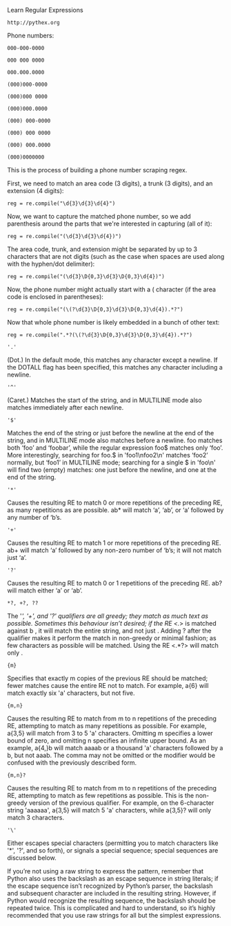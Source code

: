 Learn Regular Expressions


```
http://pythex.org
```
Phone numbers:
```
000-000-0000

000 000 0000

000.000.0000

(000)000-0000

(000)000 0000

(000)000.0000

(000) 000-0000

(000) 000 0000

(000) 000.0000

(000)0000000
```



This is the process of building a phone number scraping regex.

First, we need to match an area code (3 digits), a trunk (3 digits), and an extension (4 digits):
```
reg = re.compile("\d{3}\d{3}\d{4}")
```
Now, we want to capture the matched phone number, so we add parenthesis around the parts that we're interested in capturing (all of it):
```
reg = re.compile("(\d{3}\d{3}\d{4})")
```
The area code, trunk, and extension might be separated by up to 3 characters that are not digits (such as the case when spaces are used along with the hyphen/dot delimiter):
```
reg = re.compile("(\d{3}\D{0,3}\d{3}\D{0,3}\d{4})")
```
Now, the phone number might actually start with a ( character (if the area code is enclosed in parentheses):
```
reg = re.compile("(\(?\d{3}\D{0,3}\d{3}\D{0,3}\d{4}).*?")
```
Now that whole phone number is likely embedded in a bunch of other text:
```
reg = re.compile(".*?(\(?\d{3}\D{0,3}\d{3}\D{0,3}\d{4}).*?")
```


```
'.'
```
(Dot.) In the default mode, this matches any character except a newline. If the DOTALL flag has been specified, this matches any character including a newline.
```
'^'
```
(Caret.) Matches the start of the string, and in MULTILINE mode also matches immediately after each newline.
```
'$'
```
Matches the end of the string or just before the newline at the end of the string, and in MULTILINE mode also matches before a newline. foo matches both ‘foo’ and ‘foobar’, while the regular expression foo$ matches only ‘foo’. More interestingly, searching for foo.$ in 'foo1\nfoo2\n' matches ‘foo2’ normally, but ‘foo1’ in MULTILINE mode; searching for a single $ in 'foo\n' will find two (empty) matches: one just before the newline, and one at the end of the string.
```
'*'
```
Causes the resulting RE to match 0 or more repetitions of the preceding RE, as many repetitions as are possible. ab* will match ‘a’, ‘ab’, or ‘a’ followed by any number of ‘b’s.
```
'+'
```
Causes the resulting RE to match 1 or more repetitions of the preceding RE. ab+ will match ‘a’ followed by any non-zero number of ‘b’s; it will not match just ‘a’.
```
'?'
```
Causes the resulting RE to match 0 or 1 repetitions of the preceding RE. ab? will match either ‘a’ or ‘ab’.
```
*?, +?, ??
```
The '*', '+', and '?' qualifiers are all greedy; they match as much text as possible. Sometimes this behaviour isn’t desired; if the RE <.*> is matched against <a> b <c>, it will match the entire string, and not just <a>. Adding ? after the qualifier makes it perform the match in non-greedy or minimal fashion; as few characters as possible will be matched. Using the RE <.*?> will match only <a>.
```
{m}
```
Specifies that exactly m copies of the previous RE should be matched; fewer matches cause the entire RE not to match. For example, a{6} will match exactly six 'a' characters, but not five.
```
{m,n}
```
Causes the resulting RE to match from m to n repetitions of the preceding RE, attempting to match as many repetitions as possible. For example, a{3,5} will match from 3 to 5 'a' characters. Omitting m specifies a lower bound of zero, and omitting n specifies an infinite upper bound. As an example, a{4,}b will match aaaab or a thousand 'a' characters followed by a b, but not aaab. The comma may not be omitted or the modifier would be confused with the previously described form.
```
{m,n}?
```
Causes the resulting RE to match from m to n repetitions of the preceding RE, attempting to match as few repetitions as possible. This is the non-greedy version of the previous qualifier. For example, on the 6-character string 'aaaaaa', a{3,5} will match 5 'a' characters, while a{3,5}? will only match 3 characters.
```
'\'
```
Either escapes special characters (permitting you to match characters like '*', '?', and so forth), or signals a special sequence; special sequences are discussed below.

If you’re not using a raw string to express the pattern, remember that Python also uses the backslash as an escape sequence in string literals; if the escape sequence isn’t recognized by Python’s parser, the backslash and subsequent character are included in the resulting string. However, if Python would recognize the resulting sequence, the backslash should be repeated twice. This is complicated and hard to understand, so it’s highly recommended that you use raw strings for all but the simplest expressions.